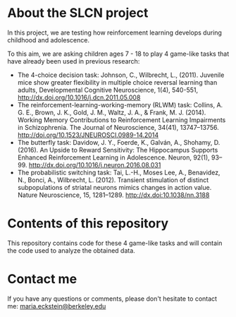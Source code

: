 # About the SLCN project

In this project, we are testing how reinforcement learning develops during childhood and adolescence.

To this aim, we are asking children ages 7 - 18 to play 4 game-like tasks that have already been used in previous research:
- The 4-choice decision task: Johnson, C., Wilbrecht, L., (2011). Juvenile mice show greater flexibility in multiple choice reversal learning than adults, Developmental Cognitive Neuroscience, 1(4), 540-551, http://dx.doi.org/10.1016/j.dcn.2011.05.008
- The reinforcement-learning-working-memory (RLWM) task: Collins, A. G. E., Brown, J. K., Gold, J. M., Waltz, J. A., & Frank, M. J. (2014). Working Memory Contributions to Reinforcement Learning Impairments in Schizophrenia. The Journal of Neuroscience, 34(41), 13747–13756. http://doi.org/10.1523/JNEUROSCI.0989-14.2014
- The butterfly task: Davidow, J. Y., Foerde, K., Galván, A., Shohamy, D. (2016). An Upside to Reward Sensitivity: The Hippocampus Supports Enhanced Reinforcement Learning in Adolescence. Neuron, 92(1), 93–99. http://dx.doi.org/10.1016/j.neuron.2016.08.031
- The probabilistic switching task: Tai, L.-H., Moses Lee, A., Benavidez, N., Bonci, A., Wilbrecht, L. (2012). Transient stimulation of distinct subpopulations of striatal neurons mimics changes in action value. Nature Neuroscience, 15, 1281–1289. http://dx.doi:10.1038/nn.3188

# Contents of this repository

This repository contains code for these 4 game-like tasks and will contain the code used to analyze the obtained data.

# Contact me

If you have any questions or comments, please don't hesitate to contact me: maria.eckstein@berkeley.edu

